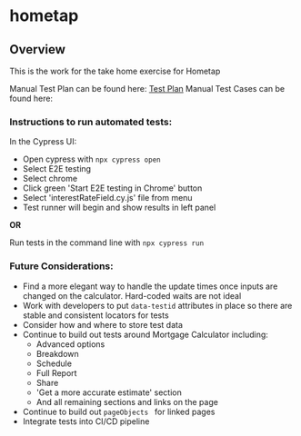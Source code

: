 # hometap

## Overview ###
This is the work for the take home exercise for Hometap

Manual Test Plan can be found here: [Test Plan](https://github.com/mandabakah/hometap/blob/main/Test%20Plan%20for%20Interest%20Rate%20Input%20for%20Mortgage%20Calculator.pdf)
Manual Test Cases can be found here: 

### Instructions to run automated tests:

In the Cypress UI:
- Open cypress with `npx cypress open`
- Select E2E testing
- Select chrome
- Click green 'Start E2E testing in Chrome' button
- Select 'interestRateField.cy.js' file from menu
- Test runner will begin and show results in left panel

**OR**

Run tests in the command line with `npx cypress run`

### Future Considerations:

- Find a more elegant way to handle the update times once inputs are changed on the calculator. Hard-coded waits are not ideal
- Work with developers to put `data-testid` attributes in place so there are stable and consistent locators for tests
- Consider how and where to store test data
- Continue to build out tests around Mortgage Calculator including:
  - Advanced options
  - Breakdown
  - Schedule
  - Full Report
  - Share
  - 'Get a more accurate estimate' section
  - And all remaining sections and links on the page
- Continue to build out `pageObjects ` for linked pages
- Integrate tests into CI/CD pipeline
